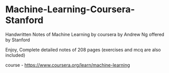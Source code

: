 # Machine-Learning-Coursera-Stanford
Handwritten Notes of Machine Learning by coursera by Andrew Ng offered by Stanford

Enjoy, 
Complete detailed notes of 208 pages
(exercises and mcq are also included)

course - https://www.coursera.org/learn/machine-learning
